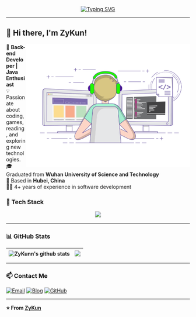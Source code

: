 <!-- 动态打字效果 -->
<div align="center">
  <a href="https://zykunn.github.io/MyBlog/">
    <img src="https://readme-typing-svg.demolab.com?font=Fira+Code&weight=600&size=22&pause=1000&color=F75C7E&center=true&vCenter=true&width=435&lines=System.out.println(%22Hello+World!%22);;Backend+Developer;Coding+%7C+Gaming+%7C+Exploring+Tech" alt="Typing SVG" />
  </a>
</div>

---

## 👋 Hi there, I'm **ZyKun**!
<img align="right" alt="GIF" src="https://raw.githubusercontent.com/devSouvik/devSouvik/master/gif3.gif" width="450"/>

🎯 **Back-end Developer | Java Enthusiast**  
💡  Passionate about coding, games, reading, and exploring new technologies.  
🎓 Graduated from **Wuhan University of Science and Technology**  
📍  Based in **Hubei, China**  
👨‍💻 4+ years of experience in software development  

### 🚀 **Tech Stack**
<div align="center">
  <img src="https://skillicons.dev/icons?i=java,spring,redis,mysql,postgresql,docker,linux,vue,js,html,css,git" />
</div>

---

### 📊 **GitHub Stats**
| <img align="center" src="https://github-readme-stats.vercel.app/api?username=ZyKunn&show_icons=true&include_all_commits=true&theme=radical&hide_border=true" alt="ZyKunn's github stats" /> | <img align="center" src="https://github-readme-stats.vercel.app/api/top-langs/?username=ZyKunn&layout=compact&theme=radical&hide_border=true" /> |
| ------------- | ------------- |

---

### 📫 **Contact Me**
[![Email](https://img.shields.io/badge/Email-814342838@qq.com-D14836?style=for-the-badge&logo=gmail&logoColor=white)](mailto:814342838@qq.com)
[![Blog](https://img.shields.io/badge/Blog-zykunn.github.io-FF5722?style=for-the-badge&logo=blogger&logoColor=white)](https://zykunn.github.io/MyBlog/)
[![GitHub](https://img.shields.io/badge/GitHub-ZyKunn-181717?style=for-the-badge&logo=github&logoColor=white)](https://github.com/ZyKunn)

---

**⭐️ From [ZyKun](https://github.com/ZyKunn)**
